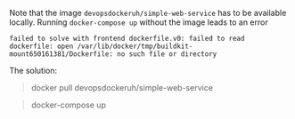 Note that the image `devopsdockeruh/simple-web-service` has to be available locally. Running `docker-compose up` without the image leads to an error
```
failed to solve with frontend dockerfile.v0: failed to read dockerfile: open /var/lib/docker/tmp/buildkit-mount650161381/Dockerfile: no such file or directory
```

The solution:
> docker pull devopsdockeruh/simple-web-service

> docker-compose up
